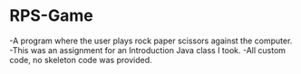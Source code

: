 RPS-Game
========
-A program where the user plays rock paper scissors against the computer.
-This was an assignment for an Introduction Java class I took.
-All custom code, no skeleton code was provided.
